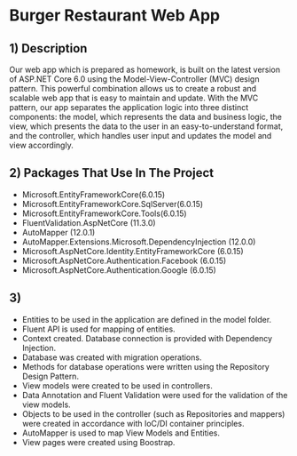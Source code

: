 # Burger Restaurant Web App 

## 1) Description

Our web app which is prepared as homework, is built on the latest version of ASP.NET Core 6.0 using the Model-View-Controller (MVC) design pattern. This powerful combination allows us to create a robust and scalable web app that is easy to maintain and update.
With the MVC pattern, our app separates the application logic into three distinct components: the model, which represents the data and business logic, the view, which presents the data to the user in an easy-to-understand format, and the controller, which handles user input and updates the model and view accordingly.

## 2) Packages That Use In The Project

- Microsoft.EntityFrameworkCore(6.0.15)
- Microsoft.EntityFrameworkCore.SqlServer(6.0.15)
- Microsoft.EntityFrameworkCore.Tools(6.0.15)
- FluentValidation.AspNetCore (11.3.0)
- AutoMapper (12.0.1)
- AutoMapper.Extensions.Microsoft.DependencyInjection (12.0.0)
- Microsoft.AspNetCore.Identity.EntityFrameworkCore (6.0.15)
- Microsoft.AspNetCore.Authentication.Facebook  (6.0.15)
- Microsoft.AspNetCore.Authentication.Google (6.0.15)

## 3) 

- Entities to be used in the application are defined in the model folder.
- Fluent API is used for mapping of entities.
- Context created. Database connection is provided with Dependency Injection.
- Database was created with migration operations.
- Methods for database operations were written using the Repository Design Pattern.
- View models were created to be used in controllers.
- Data Annotation and Fluent Validation were used for the validation of the view models.
- Objects to be used in the controller (such as Repositories and mappers) were created in accordance with IoC/DI container principles.
- AutoMapper is used to map View Models and Entities.
- View pages were created using Boostrap.

